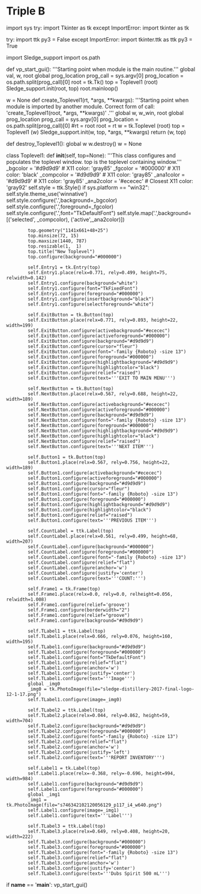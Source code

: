 # Triple B
import sys
try:
    import Tkinter as tk
except ImportError:
    import tkinter as tk
    
try:
    import ttk
    py3 = False
except ImportError:
    import tkinter.ttk as ttk
    py3 = True
    
import Sledge_support
import os.path

def vp_start_gui():
        '''Starting point when module is the main routine.'''
        global val, w, root
        global prog_location
        prog_call = sys.argv[0]
        prog_location = os.path.split(prog_call)[0]
        root = tk.Tk()
        top = Toplevel1 (root)
        Sledge_support.init(root, top)
        root.mainloop()
    
w = None
def create_Toplevel1(rt, *args, **kwargs):
        '''Starting point when module is imported by another module.
           Correct form of call: 'create_Toplevel1(root, *args, **kwargs)' .'''
        global w, w_win, root
        global prog_location
        prog_call = sys.argv[0]
        prog_location = os.path.split(prog_call)[0]
        #rt = root
        root = rt
        w = tk.Toplevel (root)
        top = Toplevel1 (w)
        Sledge_support.init(w, top, *args, **kwargs)
        return (w, top)
    
def destroy_Toplevel1():
        global w
        w.destroy()
        w = None
    
class Toplevel1:
        def __init__(self, top=None):
            '''This class configures and populates the toplevel window.
               top is the toplevel containing window.'''
            _bgcolor = '#d9d9d9'  # X11 color: 'gray85'
            _fgcolor = '#000000'  # X11 color: 'black'
            _compcolor = '#d9d9d9' # X11 color: 'gray85'
            _ana1color = '#d9d9d9' # X11 color: 'gray85'
            _ana2color = '#ececec' # Closest X11 color: 'gray92'
            self.style = ttk.Style()
            if sys.platform == "win32":
                self.style.theme_use('winnative')
            self.style.configure('.',background=_bgcolor)
            self.style.configure('.',foreground=_fgcolor)
            self.style.configure('.',font="TkDefaultFont")
            self.style.map('.',background=
                [('selected', _compcolor), ('active',_ana2color)])
    
            top.geometry("1141x661+48+25")
            top.minsize(72, 15)
            top.maxsize(1440, 787)
            top.resizable(1,  1)
            top.title("New Toplevel")
            top.configure(background="#000000")
    
            self.Entry1 = tk.Entry(top)
            self.Entry1.place(relx=0.771, rely=0.499, height=75, relwidth=0.142)
            self.Entry1.configure(background="white")
            self.Entry1.configure(font="TkFixedFont")
            self.Entry1.configure(foreground="#000000")
            self.Entry1.configure(insertbackground="black")
            self.Entry1.configure(selectforeground="white")
    
            self.ExitButton = tk.Button(top)
            self.ExitButton.place(relx=0.771, rely=0.893, height=22, width=199)
            self.ExitButton.configure(activebackground="#ececec")
            self.ExitButton.configure(activeforeground="#000000")
            self.ExitButton.configure(background="#d9d9d9")
            self.ExitButton.configure(cursor="fleur")
            self.ExitButton.configure(font="-family {Roboto} -size 13")
            self.ExitButton.configure(foreground="#000000")
            self.ExitButton.configure(highlightbackground="#d9d9d9")
            self.ExitButton.configure(highlightcolor="black")
            self.ExitButton.configure(relief="raised")
            self.ExitButton.configure(text='''EXIT TO MAIN MENU''')
   
            self.NextButton = tk.Button(top)
            self.NextButton.place(relx=0.567, rely=0.688, height=22, width=189)
            self.NextButton.configure(activebackground="#ececec")
            self.NextButton.configure(activeforeground="#000000")
            self.NextButton.configure(background="#d9d9d9")
            self.NextButton.configure(font="-family {Roboto} -size 13")
            self.NextButton.configure(foreground="#000000")
            self.NextButton.configure(highlightbackground="#d9d9d9")
            self.NextButton.configure(highlightcolor="black")
            self.NextButton.configure(relief="raised")
            self.NextButton.configure(text='''NEXT ITEM''')
    
            self.Button1 = tk.Button(top)
            self.Button1.place(relx=0.567, rely=0.756, height=22, width=189)
            self.Button1.configure(activebackground="#ececec")
            self.Button1.configure(activeforeground="#000000")
            self.Button1.configure(background="#d9d9d9")
            self.Button1.configure(cursor="fleur")
            self.Button1.configure(font="-family {Roboto} -size 13")
            self.Button1.configure(foreground="#000000")
            self.Button1.configure(highlightbackground="#d9d9d9")
            self.Button1.configure(highlightcolor="black")
            self.Button1.configure(relief="raised")
            self.Button1.configure(text='''PREVIOUS ITEM''')
    
            self.CountLabel = ttk.Label(top)
            self.CountLabel.place(relx=0.561, rely=0.499, height=68, width=207)
            self.CountLabel.configure(background="#000000")
            self.CountLabel.configure(foreground="#000000")
            self.CountLabel.configure(font="-family {Roboto} -size 13")
            self.CountLabel.configure(relief="flat")
            self.CountLabel.configure(anchor='w')
            self.CountLabel.configure(justify='center')
            self.CountLabel.configure(text='''COUNT:''')
    
            self.Frame1 = tk.Frame(top)
            self.Frame1.place(relx=0.0, rely=0.0, relheight=0.056, relwidth=1.008)
            self.Frame1.configure(relief='groove')
            self.Frame1.configure(borderwidth="2")
            self.Frame1.configure(relief="groove")
            self.Frame1.configure(background="#d9d9d9")
    
            self.TLabel1 = ttk.Label(top)
            self.TLabel1.place(relx=0.666, rely=0.076, height=160, width=195)
            self.TLabel1.configure(background="#d9d9d9")
            self.TLabel1.configure(foreground="#000000")
            self.TLabel1.configure(font="TkDefaultFont")
            self.TLabel1.configure(relief="flat")
            self.TLabel1.configure(anchor='w')
            self.TLabel1.configure(justify='center')
            self.TLabel1.configure(text='''Image''')
            global _img0
            _img0 = tk.PhotoImage(file="sledge-distillery-2017-final-logo-12-1-17.png")
            self.TLabel1.configure(image=_img0)
    
            self.TLabel2 = ttk.Label(top)
            self.TLabel2.place(relx=0.044, rely=0.862, height=59, width=704)
            self.TLabel2.configure(background="#d9d9d9")
            self.TLabel2.configure(foreground="#000000")
            self.TLabel2.configure(font="-family {Roboto} -size 13")
            self.TLabel2.configure(relief="flat")
            self.TLabel2.configure(anchor='w')
            self.TLabel2.configure(justify='left')
            self.TLabel2.configure(text='''REPORT INVENTORY''')
    
            self.Label1 = tk.Label(top)
            self.Label1.place(relx=-0.368, rely=-0.696, height=994, width=984)
            self.Label1.configure(background="#d9d9d9")
            self.Label1.configure(foreground="#000000")
            global _img1
            _img1 = tk.PhotoImage(file="s746342102120056129_p117_i4_w640.png")
            self.Label1.configure(image=_img1)
            self.Label1.configure(text='''Label''')
    
            self.TLabel3 = ttk.Label(top)
            self.TLabel3.place(relx=0.649, rely=0.408, height=20, width=222)
            self.TLabel3.configure(background="#000000")
            self.TLabel3.configure(foreground="#000000")
            self.TLabel3.configure(font="-family {Roboto} -size 13")
            self.TLabel3.configure(relief="flat")
            self.TLabel3.configure(anchor='w')
            self.TLabel3.configure(justify='center')
            self.TLabel3.configure(text='''Dubs Spirit 500 mL''')
   
if __name__ == '__main__':
    vp_start_gui()
